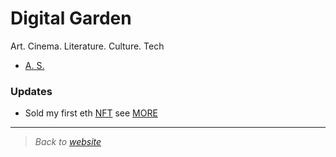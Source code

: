# Digital Garden

Art. Cinema. Literature. Culture. Tech

- [A. S.](as)

### Updates
- Sold my first eth [NFT](https://t.co/QsefbmjGPI) see [MORE](https://linktr.ee/raghugopalan)

---

> *Back to [website](https://raghug.com/)*